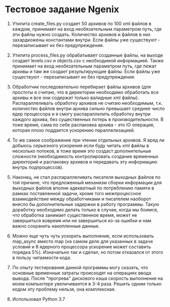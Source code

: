 # Тестовое задание Ngenix

1. Утилита create_files.py создает 50 архивов по 100 xml файлов в каждом, 
принимает на вход необязательным параметром путь, где эти файлы нужно создать.
Количество архивов и файлов в них захардкожены константами внутри.
Если файлы уже существуют - перезаписывает их без предупреждения.

2. Утилита process_files.py обрабатывает созданные файлы, на выходе создает
levels.csv и objects.csv с необходимой информацией. Также принимает на вход 
необязательным параметром путь, где лежат архивы и там же создает
результирующие файлы. Если файлы уже существуют - перезаписывает их без 
предупреждения.

3. Обработчик последовательно перебирает файлы архивов (для простоты я считаю,
что в директории необходимо обработать все архивы и все они содержат только 
валидные xml файлы). Распараллеливать обработку архивов не считаю необходимым,
т.к. количество файлов внутри архива сильно превышает среднее число ядер
процессора и я смогу распараллелить обработку внутри каждого архива, без 
существенных потерь в производительности. В тоже время, сама по себе распаковка
архива - это IO операция, которая плохо поддается ускорению параллелизацией.

4. То же самое соображение при чтении отдельных архивов. Я вряд ли добьюсь 
серьезного ускорения если буду читать xml файлы в несколько потоков, в тоже время
это создаст дополнительные сложности (необходимость контролировать создание
временных директорий и распаковку архивов и передавать эту информацию внутрь
подпроцессов).

5. Наконец, не стал распараллеливать писателя выходных файлов по той причине, что
предложенный механизм сборки информации для выходных файлов вполне адекватный по 
потреблению памяти в рамках поставленной задачи, кроме того межпроцессное 
взаимодействие между обработчиками и писателем наоборот внесло бы дополнительные
задержки в работу программы. Такую доработку необходимо делать только в случае,
когда мы боимся, что обработка занимает существенное время, может не завершиться 
вовремя или не завершиться из-за ошибки и нам важно сохранить накопленные данные.

6. Можно еще чуть чуть ускорить выполнение, если использовать map_async вместо
map (на самом деле для указанных в задаче условий и 8 ядерного процессора 
ускорение может составить порядка 5%). Изначально так и сделал, но потом отказался 
от этого в пользу читаемости кода.

7. По опыту тестирования данной программы могу сказать, что основные временные
затраты происходят на операциях ввода вывода. После "прогрева" дискового кэша
скорость выполнения на моем компьютере увеличивается в 3-4 раза. Решить одним
только кодом эту проблему нельзя, она комплексная.

7. Использовал Python 3.7
